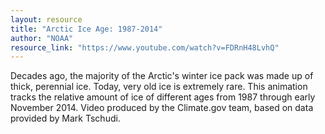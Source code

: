 ```yaml
---
layout: resource
title: "Arctic Ice Age: 1987-2014"
author: "NOAA"
resource_link: "https://www.youtube.com/watch?v=FDRnH48LvhQ"
---
```


Decades ago, the majority of the Arctic's winter ice pack was made up of thick, perennial ice. Today, very old ice is extremely rare. This animation tracks the relative amount of ice of different ages from 1987 through early November 2014. Video produced by the Climate.gov team, based on data provided by Mark Tschudi.
